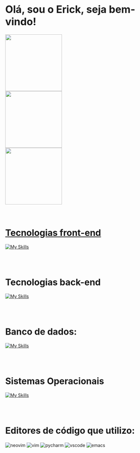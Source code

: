 <div align="left">
  <h1 align="left" style="font-weight: bold; font-size:32;">Olá, sou o Erick, seja bem-vindo!</h1>
  <a href="https://github.com/KrizalidTheRed">
  <img height="180em" src="https://github-readme-stats.vercel.app/api?username=KrizalidTheRed&show_icons=true&theme=github_dark&include_all_commits=true&count_private=true"/>
  <br><img height="180em" src="https://github-readme-streak-stats.herokuapp.com/?user=KrizalidTheRed&theme=github-dark-blue"></br>
  <img height="180em" src="https://github-readme-stats.vercel.app/api/top-langs/?username=KrizalidTheRed&layout=compact&langs_count=7&theme=github_dark"/>
</div>
<br>
<br>  
<div style="display:inline_block">
  <h1> Tecnologias front-end</h1
</div>
  
  [![My Skills](https://skillicons.dev/icons?i=js,html,css,nodejs,react)](https://skillicons.dev)

    
<br>
<br>
 <div style="display:inline_block">
  <h1> Tecnologias back-end</h1
</div>
    
  [![My Skills](https://skillicons.dev/icons?i=bash,c,cpp,java,py)](https://skillicons.dev)
    
<br>
<br> 
<div style="display:inline_block">
  <h1> Banco de dados:</h1
</div>
    
  [![My Skills](https://skillicons.dev/icons?i=mysql)](https://skillicons.dev)
    
<br>
<br> 
<div style="display:inline_block">
  <h1> Sistemas Operacionais</h1
</div>
    
  [![My Skills](https://skillicons.dev/icons?i=linux)](https://skillicons.dev)

<br>
<br>    
<div style="display: inline_block">
  <h1>Editores de código que utilizo: </h1>
  <img align="center" alt="neovim"  src="https://img.shields.io/badge/NeoVim-%2357A143.svg?&style=for-the-badge&logo=neovim&logoColor=white"/>
  <img align="center" alt="vim"  src="https://img.shields.io/badge/VIM-%2311AB00.svg?&style=for-the-badge&logo=vim&logoColor=white"/>
  <img align="center" alt="pycharm"  src="https://img.shields.io/badge/PyCharm-000000.svg?&style=for-the-badge&logo=PyCharm&logoColor=white"/>
  <img align="center" alt="vscode"  src="https://img.shields.io/badge/VSCode-0078D4?style=for-the-badge&logo=visual%20studio%20code&logoColor=white"/>
  <img align="center" alt="emacs"  src="https://img.shields.io/badge/Emacs-%237F5AB6.svg?&style=for-the-badge&logo=gnu-emacs&logoColor=white"/>
</div><br/>    
  
<!--
**ErickNunes97/ErickNunes97** is a ✨ _special_ ✨ repository because its `README.md` (this file) appears on your GitHub profile.

Here are some ideas to get you started:

- 🔭 I’m currently working on ...
- 🌱 I’m currently learning ...
- 👯 I’m looking to collaborate on ...
- 🤔 I’m looking for help with ...
- 💬 Ask me about ...
- 📫 How to reach me: ...
- 😄 Pronouns: ...
- ⚡ Fun fact: ...
-->
